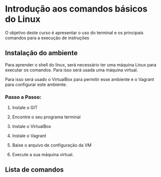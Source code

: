 # Introdução aos comandos básicos do Linux

O objetivo deste curso é apresentar o uso do terminal e os principais comandos para a execução de instruções

## Instalação do ambiente

Para aprender o shell do linux, será necessário ter uma máquina Linux para executar os comandos. Para isso será usada uma máquina virtual.

Para isso será usado o VirtualBox para permitir esse ambiente e o Vagrant para configurar este ambiente.

### Passo a Passo:

1. Instale o GIT

2. Encontre o seu programa terminal

3. Instale o VirtualBox

4. Instale o Vagrant

5. Baixe o arquivo de configuração da VM

6. Execute a sua máquina virtual.


## Lista de comandos

